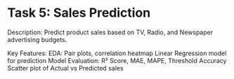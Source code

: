 # Task 5: Sales Prediction
Description:
  Predict product sales based on TV, Radio, and Newspaper advertising budgets.

Key Features:
  EDA: Pair plots, correlation heatmap
  Linear Regression model for prediction
  Model Evaluation: R² Score, MAE, MAPE, Threshold Accuracy
  Scatter plot of Actual vs Predicted sales
